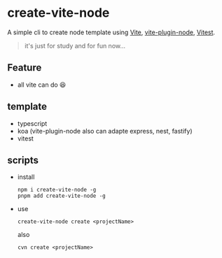# create-vite-node

A simple cli to create node template using [Vite](https://github.com/vitejs/vite), [vite-plugin-node](https://github.com/axe-me/vite-plugin-node), [Vitest](https://github.com/vitest-dev/vitest).

> it's just for study and for fun now...

## Feature

- all vite can do :laughing:

## template

- typescript
- koa (vite-plugin-node also can adapte express, nest, fastify)
- vitest

## scripts

- install

  ```shell
  npm i create-vite-node -g
  pnpm add create-vite-node -g
  ```

- use

  ```shell
  create-vite-node create <projectName>
  ```

  also

  ```shell
  cvn create <projectName>
  ```
